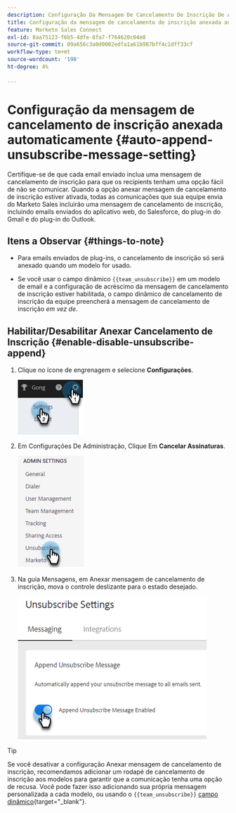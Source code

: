 ```yaml
---
description: Configuração Da Mensagem De Cancelamento De Inscrição De Anexação Automática - Documentação Do Marketo - Documentação Do Produto
title: Configuração da mensagem de cancelamento de inscrição anexada automaticamente
feature: Marketo Sales Connect
exl-id: 8aa75123-f6b5-4dfe-8fa7-f764620c04e8
source-git-commit: 09a656c3a0d0002edfa1a61b987bff4c1dff33cf
workflow-type: tm+mt
source-wordcount: '198'
ht-degree: 4%

---
```


# Configuração da mensagem de cancelamento de inscrição anexada automaticamente {#auto-append-unsubscribe-message-setting}

Certifique-se de que cada email enviado inclua uma mensagem de cancelamento de inscrição para que os recipients tenham uma opção fácil de não se comunicar. Quando a opção anexar mensagem de cancelamento de inscrição estiver ativada, todas as comunicações que sua equipe envia do Marketo Sales incluirão uma mensagem de cancelamento de inscrição, incluindo emails enviados do aplicativo web, do Salesforce, do plug-in do Gmail e do plug-in do Outlook.

## Itens a Observar {#things-to-note}

* Para emails enviados de plug-ins, o cancelamento de inscrição só será anexado quando um modelo for usado.

* Se você usar o campo dinâmico `{{team_unsubscribe}}` em um modelo de email e a configuração de acréscimo da mensagem de cancelamento de inscrição estiver habilitada, o campo dinâmico de cancelamento de inscrição da equipe preencherá a mensagem de cancelamento de inscrição _em vez de_.

## Habilitar/Desabilitar Anexar Cancelamento de Inscrição {#enable-disable-unsubscribe-append}

1. Clique no ícone de engrenagem e selecione **Configurações**.

   ![](assets/auto-append-unsubscribe-message-setting-1.png)

1. Em Configurações De Administração, Clique Em **Cancelar Assinaturas**.

   ![](assets/auto-append-unsubscribe-message-setting-2.png)

1. Na guia Mensagens, em Anexar mensagem de cancelamento de inscrição, mova o controle deslizante para o estado desejado.

   ![](assets/auto-append-unsubscribe-message-setting-3.png)

>[!TIP]
>
>Se você desativar a configuração Anexar mensagem de cancelamento de inscrição, recomendamos adicionar um rodapé de cancelamento de inscrição aos modelos para garantir que a comunicação tenha uma opção de recusa. Você pode fazer isso adicionando sua própria mensagem personalizada a cada modelo, ou usando o `{{team_unsubscribe}}` [campo dinâmico](/help/marketo/product-docs/marketo-sales-connect/templates/dynamic-fields/dynamic-fields-glossary.md){target="_blank"}.
